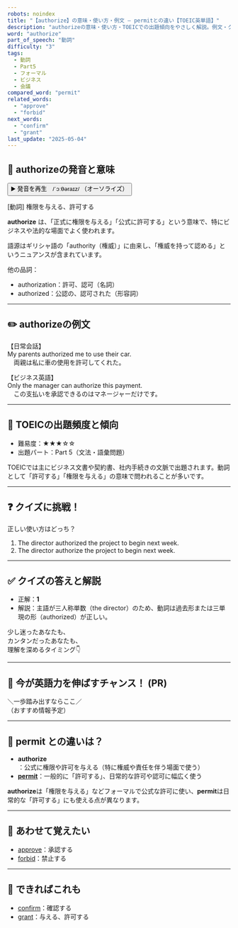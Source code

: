 ```yaml
---
robots: noindex
title: "【authorize】の意味・使い方・例文 ― permitとの違い【TOEIC英単語】"
description: "authorizeの意味・使い方・TOEICでの出題傾向をやさしく解説。例文・クイズ付きでpermitとの違いもわかりやすく学べます。"
word: "authorize"
part_of_speech: "動詞"
difficulty: "3"
tags:
  - 動詞
  - Part5
  - フォーマル
  - ビジネス
  - 会議
compared_word: "permit"
related_words:
  - "approve"
  - "forbid"
next_words:
  - "confirm"
  - "grant"
last_update: "2025-05-04"
---
```


## 🔰 authorizeの発音と意味

<button class="play-audio" onclick="playTTS('authorize')">
  <span class="play-audio-main">
    ▶️ 発音を再生　/ˈɔːθəraɪz/
  </span>
  <span class="play-audio-sub">
    （オーソライズ）
  </span>
</button>

[動詞] 権限を与える、許可する

**authorize** は、「正式に権限を与える」「公式に許可する」という意味で、特にビジネスや法的な場面でよく使われます。

語源はギリシャ語の「authority（権威）」に由来し、「権威を持って認める」というニュアンスが含まれています。

他の品詞：  
- authorization：許可、認可（名詞）
- authorized：公認の、認可された（形容詞）

---

## ✏️ authorizeの例文

【日常会話】  
My parents authorized me to use their car.  
　両親は私に車の使用を許可してくれた。

【ビジネス英語】  
Only the manager can authorize this payment.  
　この支払いを承認できるのはマネージャーだけです。

---

## 🎯 TOEICの出題頻度と傾向

- 難易度：★★★☆☆
- 出題パート：Part 5（文法・語彙問題）

TOEICでは主にビジネス文書や契約書、社内手続きの文脈で出題されます。動詞として「許可する」「権限を与える」の意味で問われることが多いです。

---

## ❓ クイズに挑戦！

正しい使い方はどっち？

1. The director authorized the project to begin next week.  
2. The director authorize the project to begin next week.

---

## ✅ クイズの答えと解説

- 正解：**1**
- 解説：主語が三人称単数（the director）のため、動詞は過去形または三単現の形（authorized）が正しい。

少し迷ったあなたも、  
カンタンだったあなたも、  
理解を深めるタイミング👇️

---

## 🚀 今が英語力を伸ばすチャンス！ (PR)

<div class="info-center">
＼一歩踏み出すならここ／<br>  
（おすすめ情報予定）
</div>

---

## 🤔  permit との違いは？

- **authorize**：公式に権限や許可を与える（特に権威や責任を伴う場面で使う）
- **[permit](/permit)**：一般的に「許可する」、日常的な許可や認可に幅広く使う

**authorize**は「権限を与える」などフォーマルで公式な許可に使い、**permit**は日常的な「許可する」にも使える点が異なります。

---

## 🧩 あわせて覚えたい

- [approve](/approve)：承認する
- [forbid](/forbid)：禁止する

---

## 📖 できればこれも

- [confirm](/confirm)：確認する
- [grant](/grant)：与える、許可する

<!-- cvid: aid07_bid20 -->
